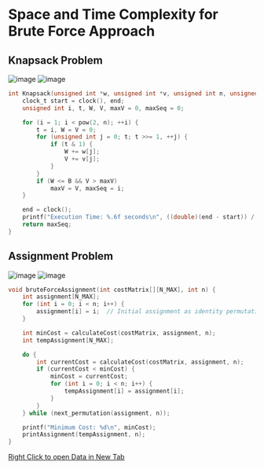 # Space and Time Complexity for Brute Force Approach

## Knapsack Problem
![image](https://github.com/sam-trg/daa-lab/assets/90459209/c34db559-d4df-49c5-8649-2426a1d2d3be)
![image](https://github.com/sam-trg/daa-lab/assets/90459209/4283d004-5a61-4498-acdc-566147a8712c)
```c
int Knapsack(unsigned int *w, unsigned int *v, unsigned int n, unsigned int B) {
    clock_t start = clock(), end;
    unsigned int i, t, W, V, maxV = 0, maxSeq = 0;

    for (i = 1; i < pow(2, n); ++i) {
        t = i, W = V = 0;
        for (unsigned int j = 0; t; t >>= 1, ++j) {
            if (t & 1) {
                W += w[j];
                V += v[j];
            }
        }
        if (W <= B && V > maxV)
            maxV = V, maxSeq = i;
    }

    end = clock();
    printf("Execution Time: %.6f seconds\n", ((double)(end - start)) / CLOCKS_PER_SEC);
    return maxSeq;
}

```



## Assignment Problem
![image](https://github.com/sam-trg/daa-lab/assets/90459209/4f7ebd51-27c8-44fc-992b-fbde7cbbe8fc)
![image](https://github.com/sam-trg/daa-lab/assets/90459209/cdc864c9-e8d8-4ec3-a815-a83e2433e83a)
```c
void bruteForceAssignment(int costMatrix[][N_MAX], int n) {
    int assignment[N_MAX];
    for (int i = 0; i < n; i++) {
        assignment[i] = i;  // Initial assignment as identity permutation
    }

    int minCost = calculateCost(costMatrix, assignment, n);
    int tempAssignment[N_MAX];

    do {
        int currentCost = calculateCost(costMatrix, assignment, n);
        if (currentCost < minCost) {
            minCost = currentCost;
            for (int i = 0; i < n; i++) {
                tempAssignment[i] = assignment[i];
            }
        }
    } while (next_permutation(assignment, n));

    printf("Minimum Cost: %d\n", minCost);
    printAssignment(tempAssignment, n);
}

```

[Right Click to open Data in New Tab](https://learnermanipal-my.sharepoint.com/:x:/r/personal/samarth_mitblr2022_learner_manipal_edu/Documents/DAA-LAB.xlsx?d=w5297308de2a242258f09dad285d6c59e&csf=1&web=1&e=LQoUTy&nav=MTVfezkzMzJCRDczLTg3MTgtNDk4Qy04RUJBLUQ1RDU5QUNCQjhDN30)
